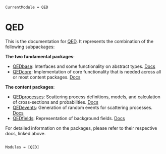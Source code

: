```@meta
CurrentModule = QED
```

# QED

This is the documentation for [QED](https://github.com/QEDjl-project/QED.jl). It represents the combination of the following subpackages:

**The two fundamental packages**:
- [QEDbase](https://github.com/QEDjl-project/QEDbase.jl): Interfaces and some functionality on abstract types. [Docs](https://qedjl-project.github.io/QEDbase.jl/stable/)
- [QEDcore](https://github.com/QEDjl-project/QEDcore.jl): Implementation of core functionality that is needed across all or most content packages. [Docs](https://qedjl-project.github.io/QEDcore.jl/stable/)

**The content packages**:
- [QEDprocesses](https://github.com/QEDjl-project/QEDprocesses.jl): Scattering process definitions, models, and calculation of cross-sections and probabilities. [Docs](https://qedjl-project.github.io/QEDprocesses.jl/stable/)
- [QEDevents](https://github.com/QEDjl-project/QEDevents.jl): Generation of random events for scattering processes. [Docs](https://qedjl-project.github.io/QEDevents.jl/stable/)
- [QEDfields](https://github.com/QEDjl-project/QEDfields.jl): Representation of background fields. [Docs](https://qedjl-project.github.io/QEDfields.jl/stable/)

For detailed information on the packages, please refer to their respective docs, linked above.

```@index
```

```@autodocs
Modules = [QED]
```
